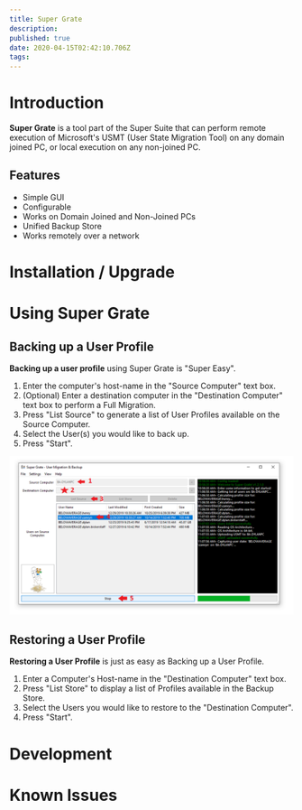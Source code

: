 ```yaml
---
title: Super Grate
description: 
published: true
date: 2020-04-15T02:42:10.706Z
tags: 
---
```


# Introduction
**Super Grate** is a tool part of the Super Suite that can perform remote execution of Microsoft's USMT (User State Migration Tool) on any domain joined PC, or local execution on any non-joined PC.

## Features
* Simple GUI
* Configurable
* Works on Domain Joined and Non-Joined PCs
* Unified Backup Store
* Works remotely over a network

# Installation / Upgrade


# Using Super Grate

## Backing up a User Profile
**Backing up a user profile** using Super Grate is "Super Easy".

1. Enter the computer's host-name in the "Source Computer" text box.
2. (Optional) Enter a destination computer in the "Destination Computer" text box to perform a Full Migration.
3. Press "List Source" to generate a list of User Profiles available on the Source Computer.
4. Select the User(s) you would like to back up.
5. Press "Start".

![annotation_2019-12-29_110927.png](/software/annotation_2019-12-29_110927.png)

## Restoring a User Profile

**Restoring a User Profile** is just as easy as Backing up a User Profile.

1. Enter a Computer's Host-name in the "Destination Computer" text box.
2. Press "List Store" to display a list of Profiles available in the Backup Store.
3. Select the Users you would like to restore to the "Destination Computer".
4. Press "Start".

# Development

# Known Issues



















